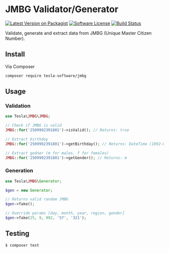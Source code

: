 # JMBG Validator/Generator

[![Latest Version on Packagist][ico-version]][link-packagist]
[![Software License][ico-license]](LICENSE.md)
[![Build Status][ico-travis]][link-travis]

Validate, generate and extract data from JMBG (Unique Master Citizen Number).

## Install

Via Composer

``` bash
composer require tesla-software/jmbg
```

## Usage

### Validation
``` php
use Tesla\JMBG\JMBG;

// Check if JMBG is valid
JMBG::for('2509992391801')->isValid(); // Returns: true

// Extract birthday
JMBG::for('2509992391801')->getBirthday(); // Returns: DateTime (1992-09-25)

// Extract gedner (m for males, f for females)
JMBG::for('2509992391801')->getGender(); // Returns: m
```

### Generation
``` php
use Tesla\JMBG\Generator;

$gen = new Generator;

// Returns valid random JMBG
$gen->fake();

// Override params [day, month, year, region, gender]
$gen->fake(25, 9, 992, '57', '321');
```

## Testing

``` bash
$ composer test
```

[ico-version]: https://img.shields.io/packagist/v/tesla-software/jmbg.svg?style=flat-square
[ico-license]: https://img.shields.io/badge/license-MIT-brightgreen.svg?style=flat-square
[ico-travis]: https://img.shields.io/travis/tesla-software/jmbg/master.svg?style=flat-square

[link-packagist]: https://packagist.org/packages/tesla-software/jmbg
[link-travis]: https://travis-ci.org/tesla-software/jmbg
